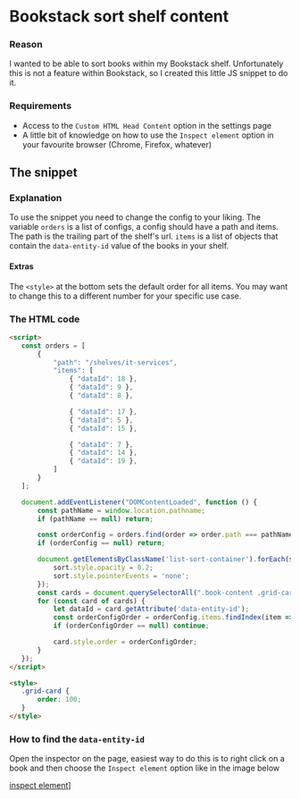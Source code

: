 # Bookstack sort shelf content

### Reason
I wanted to be able to sort books within my Bookstack shelf. Unfortunately this is not a feature within Bookstack, so I created this little JS snippet to do it.

### Requirements
- Access to the `Custom HTML Head Content` option in the settings page
- A little bit of knowledge on how to use the `Inspect element` option in your favourite browser (Chrome, Firefox, whatever)

## The snippet

### Explanation
To use the snippet you need to change the config to your liking. The variable `orders` is a list of configs, a config should have a path and items. The path is the trailing part of the shelf's url. `items` is a list of objects that contain the `data-entity-id` value of the books in your shelf.

#### Extras
The `<style>` at the bottom sets the default order for all items. You may want to change this to a different number for your specific use case.

### The HTML code
 ```html
 <script>
    const orders = [
        {
            "path": "/shelves/it-services",
            "items": [
                { "dataId": 18 },
                { "dataId": 9 },
                { "dataId": 8 },

                { "dataId": 17 },
                { "dataId": 5 },
                { "dataId": 15 },

                { "dataId": 7 },
                { "dataId": 14 },
                { "dataId": 19 },
            ]
        }
    ];

    document.addEventListener("DOMContentLoaded", function () {
        const pathName = window.location.pathname;
        if (pathName == null) return;

        const orderConfig = orders.find(order => order.path === pathName);
        if (orderConfig == null) return;

        document.getElementsByClassName('list-sort-container').forEach(sort => {
            sort.style.opacity = 0.2;
            sort.style.pointerEvents = 'none';
        });
        const cards = document.querySelectorAll(".book-content .grid-card");
        for (const card of cards) {
            let dataId = card.getAttribute('data-entity-id');
            const orderConfigOrder = orderConfig.items.findIndex(item => item.dataId == dataId);
            if (orderConfigOrder == null) continue;

            card.style.order = orderConfigOrder;
        }
    });
</script>

<style>
    .grid-card {
        order: 100;
    }
</style>
```

### How to find the `data-entity-id`
Open the inspector on the page, easiest way to do this is to right click on a book and then choose the `Inspect element` option like in the image below

[inspect element](inspectElement.png)]


